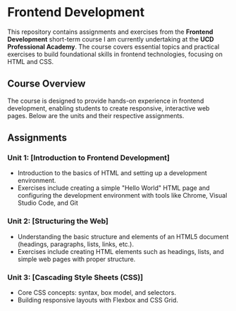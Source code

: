 # Frontend Development

This repository contains assignments and exercises from the **Frontend Development** short-term course I am currently undertaking at the **UCD Professional Academy**. The course covers essential topics and practical exercises to build foundational skills in frontend technologies, focusing on HTML and CSS.

## Course Overview

The course is designed to provide hands-on experience in frontend development, enabling students to create responsive, interactive web pages. Below are the units and their respective assignments.

## Assignments

### Unit 1: [Introduction to Frontend Development]
- Introduction to the basics of HTML and setting up a development environment.
- Exercises include creating a simple "Hello World" HTML page and configuring the development environment with tools like Chrome, Visual Studio Code, and Git

### Unit 2: [Structuring the Web]
- Understanding the basic structure and elements of an HTML5 document (headings, paragraphs, lists, links, etc.).
- Exercises include creating HTML elements such as headings, lists, and simple web pages with proper structure.

### Unit 3: [Cascading Style Sheets (CSS)]
- Core CSS concepts: syntax, box model, and selectors.
- Building responsive layouts with Flexbox and CSS Grid.

